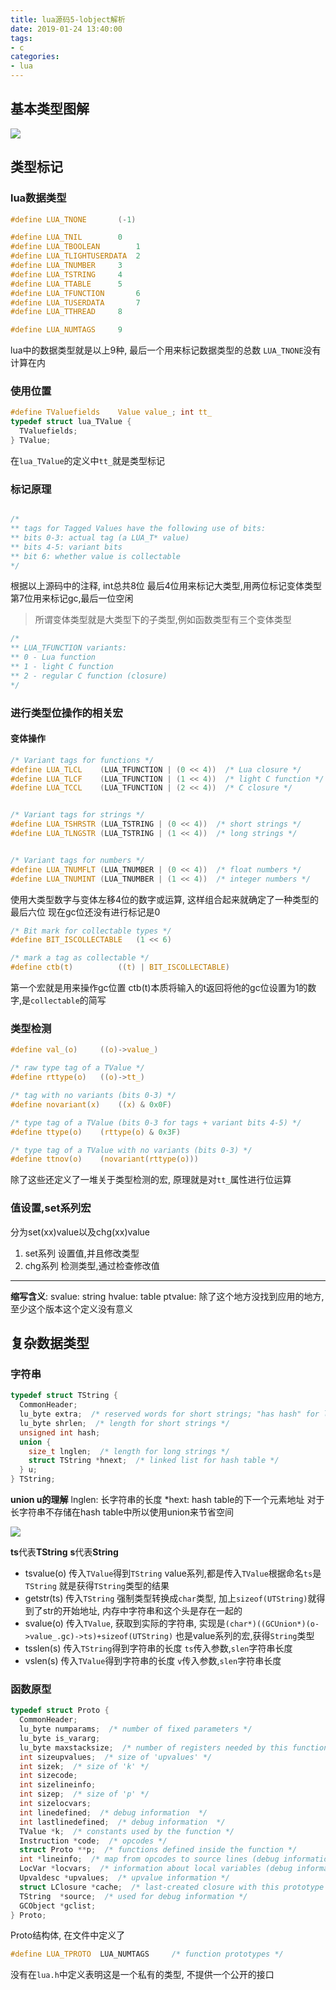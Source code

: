 ```yaml
---
title: lua源码5-lobject解析
date: 2019-01-24 13:40:00
tags:
- c
categories:
- lua
---
```


## 基本类型图解
![](http://evolution404.gitee.io/markdownimg/006tNc79ly1fzhmaeyhzrj31du0u012t.jpg)

## 类型标记

### lua数据类型
```c
#define LUA_TNONE		(-1)

#define LUA_TNIL		0
#define LUA_TBOOLEAN		1
#define LUA_TLIGHTUSERDATA	2
#define LUA_TNUMBER		3
#define LUA_TSTRING		4
#define LUA_TTABLE		5
#define LUA_TFUNCTION		6
#define LUA_TUSERDATA		7
#define LUA_TTHREAD		8

#define LUA_NUMTAGS		9
```
lua中的数据类型就是以上9种, 最后一个用来标记数据类型的总数
`LUA_TNONE`没有计算在内


### 使用位置
```c
#define TValuefields	Value value_; int tt_
typedef struct lua_TValue {
  TValuefields;
} TValue;

```
在`lua_TValue`的定义中`tt_`就是类型标记

### 标记原理
```c

/*
** tags for Tagged Values have the following use of bits:
** bits 0-3: actual tag (a LUA_T* value)
** bits 4-5: variant bits
** bit 6: whether value is collectable
*/

```
根据以上源码中的注释, int总共8位
最后4位用来标记大类型,用两位标记变体类型
第7位用来标记gc,最后一位空闲

> 所谓变体类型就是大类型下的子类型,例如函数类型有三个变体类型
```c
/*
** LUA_TFUNCTION variants:
** 0 - Lua function
** 1 - light C function
** 2 - regular C function (closure)
*/
```

### 进行类型位操作的相关宏

#### 变体操作
```c
/* Variant tags for functions */
#define LUA_TLCL	(LUA_TFUNCTION | (0 << 4))  /* Lua closure */
#define LUA_TLCF	(LUA_TFUNCTION | (1 << 4))  /* light C function */
#define LUA_TCCL	(LUA_TFUNCTION | (2 << 4))  /* C closure */


/* Variant tags for strings */
#define LUA_TSHRSTR	(LUA_TSTRING | (0 << 4))  /* short strings */
#define LUA_TLNGSTR	(LUA_TSTRING | (1 << 4))  /* long strings */


/* Variant tags for numbers */
#define LUA_TNUMFLT	(LUA_TNUMBER | (0 << 4))  /* float numbers */
#define LUA_TNUMINT	(LUA_TNUMBER | (1 << 4))  /* integer numbers */
```
使用大类型数字与变体左移4位的数字或运算, 这样组合起来就确定了一种类型的最后六位
现在gc位还没有进行标记是0


```c
/* Bit mark for collectable types */
#define BIT_ISCOLLECTABLE	(1 << 6)

/* mark a tag as collectable */
#define ctb(t)			((t) | BIT_ISCOLLECTABLE)
```

第一个宏就是用来操作gc位置
ctb(t)本质将输入的t返回将他的gc位设置为1的数字,是`collectable`的简写

### 类型检测
```c
#define val_(o)		((o)->value_)

/* raw type tag of a TValue */
#define rttype(o)	((o)->tt_)

/* tag with no variants (bits 0-3) */
#define novariant(x)	((x) & 0x0F)

/* type tag of a TValue (bits 0-3 for tags + variant bits 4-5) */
#define ttype(o)	(rttype(o) & 0x3F)

/* type tag of a TValue with no variants (bits 0-3) */
#define ttnov(o)	(novariant(rttype(o)))
```
除了这些还定义了一堆关于类型检测的宏, 原理就是对`tt_`属性进行位运算

### 值设置,set系列宏
分为set(xx)value以及chg(xx)value
1. set系列
  设置值,并且修改类型
2. chg系列
  检测类型,通过检查修改值

---
**缩写含义**:
  svalue: string
  hvalue: table
  ptvalue: 除了这个地方没找到应用的地方,至少这个版本这个定义没有意义


## 复杂数据类型
### 字符串
```c
typedef struct TString {
  CommonHeader;
  lu_byte extra;  /* reserved words for short strings; "has hash" for longs */
  lu_byte shrlen;  /* length for short strings */
  unsigned int hash;
  union {
    size_t lnglen;  /* length for long strings */
    struct TString *hnext;  /* linked list for hash table */
  } u;
} TString;
```
**union u的理解**
lnglen: 长字符串的长度
*hext: hash table的下一个元素地址
对于长字符串不存储在hash table中所以使用union来节省空间

![](http://evolution404.gitee.io/markdownimg/006tNc79ly1fzhxhqoifrj315i0u0gqh.jpg)

**ts**代表**TString** **s**代表**String**
* tsvalue(o) 传入`TValue`得到`TString`
  value系列,都是传入`TValue`根据命名`ts`是`TString` 就是获得`TString`类型的结果
* getstr(ts) 传入`TString` 强制类型转换成`char`类型, 加上`sizeof(UTString)`就得到了str的开始地址,
  内存中字符串和这个头是存在一起的
* svalue(o) 传入`TValue`, 获取到实际的字符串, 实现是`(char*)((GCUnion*)(o->value_.gc)->ts)+sizeof(UTString)`
  也是value系列的宏,获得`String`类型
* tsslen(s) 传入`TString`得到字符串的长度 `ts`传入参数,`slen`字符串长度
* vslen(s) 传入`TValue`得到字符串的长度 `v`传入参数,`slen`字符串长度

### 函数原型

```c
typedef struct Proto {
  CommonHeader;
  lu_byte numparams;  /* number of fixed parameters */
  lu_byte is_vararg;
  lu_byte maxstacksize;  /* number of registers needed by this function */
  int sizeupvalues;  /* size of 'upvalues' */
  int sizek;  /* size of 'k' */
  int sizecode;
  int sizelineinfo;
  int sizep;  /* size of 'p' */
  int sizelocvars;
  int linedefined;  /* debug information  */
  int lastlinedefined;  /* debug information  */
  TValue *k;  /* constants used by the function */
  Instruction *code;  /* opcodes */
  struct Proto **p;  /* functions defined inside the function */
  int *lineinfo;  /* map from opcodes to source lines (debug information) */
  LocVar *locvars;  /* information about local variables (debug information) */
  Upvaldesc *upvalues;  /* upvalue information */
  struct LClosure *cache;  /* last-created closure with this prototype */
  TString  *source;  /* used for debug information */
  GCObject *gclist;
} Proto;
```
Proto结构体, 在文件中定义了
```c
#define LUA_TPROTO	LUA_NUMTAGS		/* function prototypes */
```
没有在`lua.h`中定义表明这是一个私有的类型, 不提供一个公开的接口

